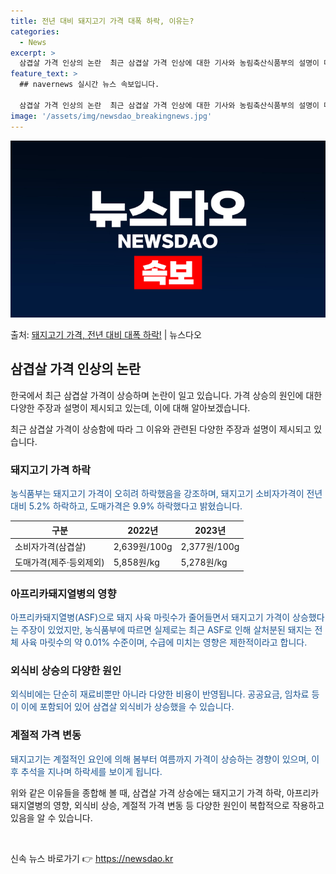 ```yaml
---
title: 전년 대비 돼지고기 가격 대폭 하락, 이유는?
categories:
  - News
excerpt: >
  삼겹살 가격 인상의 논란  최근 삼겹살 가격 인상에 대한 기사와 농림축산식품부의 설명이 대중들의 이목을 끌고…
feature_text: >
  ## navernews 실시간 뉴스 속보입니다.

  삼겹살 가격 인상의 논란  최근 삼겹살 가격 인상에 대한 기사와 농림축산식품부의 설명이 대중들의 이목을 끌고…
image: '/assets/img/newsdao_breakingnews.jpg'
---
```


![뉴스다오 속보](/assets/img/newsdao_breakingnews.jpg)

<p>출처: <a href="https://newsdao.kr/4204" rel="dofollow">돼지고기 가격, 전년 대비 대폭 하락!</a> | 뉴스다오</p>

<h2 data-ke-size="size26">삼겹살 가격 인상의 논란</h2>
한국에서 최근 삼겹살 가격이 상승하며 논란이 일고 있습니다. 가격 상승의 원인에 대한 다양한 주장과 설명이 제시되고 있는데, 이에 대해 알아보겠습니다.

<p data-ke-size="size16">최근 삼겹살 가격이 상승함에 따라 그 이유와 관련된 다양한 주장과 설명이 제시되고 있습니다.</p>

<h3>돼지고기 가격 하락</h3>
<span style="color: #1a5490;">농식품부는 돼지고기 가격이 오히려 하락했음을 강조하며, 돼지고기 소비자가격이 전년 대비 5.2% 하락하고, 도매가격은 9.9% 하락했다고 밝혔습니다.</span>
<table>
<thead>
<tr>
<th>구분</th>
<th>2022년</th>
<th>2023년</th>
</tr>
</thead>
<tbody>
<tr>
<td>소비자가격(삼겹살)</td>
<td>2,639원/100g</td>
<td>2,377원/100g</td>
</tr>
<tr>
<td>도매가격(제주·등외제외)</td>
<td>5,858원/kg</td>
<td>5,278원/kg</td>
</tr>
</tbody>
</table>

<h3>아프리카돼지열병의 영향</h3>
<span style="color: #1a5490;">아프리카돼지열병(ASF)으로 돼지 사육 마릿수가 줄어들면서 돼지고기 가격이 상승했다는 주장이 있었지만, 농식품부에 따르면 실제로는 최근 ASF로 인해 살처분된 돼지는 전체 사육 마릿수의 약 0.01% 수준이며, 수급에 미치는 영향은 제한적이라고 합니다.</span>

<h3>외식비 상승의 다양한 원인</h3>
<span style="color: #1a5490;">외식비에는 단순히 재료비뿐만 아니라 다양한 비용이 반영됩니다. 공공요금, 임차료 등이 이에 포함되어 있어 삼겹살 외식비가 상승했을 수 있습니다.</span>

<h3>계절적 가격 변동</h3>
<span style="color: #1a5490;">돼지고기는 계절적인 요인에 의해 봄부터 여름까지 가격이 상승하는 경향이 있으며, 이후 추석을 지나며 하락세를 보이게 됩니다.</span>

<p data-ke-size="size16">위와 같은 이유들을 종합해 볼 때, 삼겹살 가격 상승에는 돼지고기 가격 하락, 아프리카돼지열병의 영향, 외식비 상승, 계절적 가격 변동 등 다양한 원인이 복합적으로 작용하고 있음을 알 수 있습니다.</p>

<p data-ke-size="size16">&nbsp;</p> 

신속 뉴스 바로가기 👉 <a href="https://newsdao.kr" rel="dofollow">https://newsdao.kr</a>


